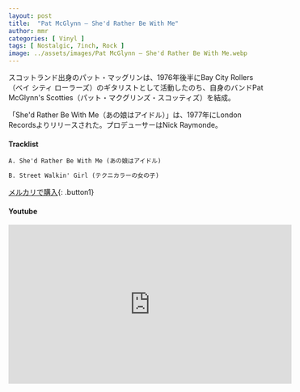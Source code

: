 ```yaml
---
layout: post
title:  "Pat McGlynn – She'd Rather Be With Me"
author: mmr
categories: [ Vinyl ]
tags: [ Nostalgic, 7inch, Rock ]
image: ../assets/images/Pat McGlynn – She'd Rather Be With Me.webp
---
```


スコットランド出身のパット・マッグリンは、1976年後半にBay City Rollers（ベイ シティ ローラーズ）のギタリストとして活動したのち、自身のバンドPat McGlynn's Scotties（パット・マクグリンズ・スコッティズ）を結成。

「She'd Rather Be With Me（あの娘はアイドル）」は、1977年にLondon Recordsよりリリースされた。プロデューサーはNick Raymonde。 

#### Tracklist
```md
A. She'd Rather Be With Me (あの娘はアイドル)

B. Street Walkin' Girl (テクニカラーの女の子)
```

[メルカリで購入](https://jp.mercari.com/item/m46039365171?afid=6142608987){: .button1}

#### Youtube
<iframe width="560" height="315" src="https://www.youtube.com/embed/A1eEvI-Y6p0?si=t7IUWVojD9-kb25Z" title="YouTube video player" frameborder="0" allow="accelerometer; autoplay; clipboard-write; encrypted-media; gyroscope; picture-in-picture; web-share" referrerpolicy="strict-origin-when-cross-origin" allowfullscreen></iframe>